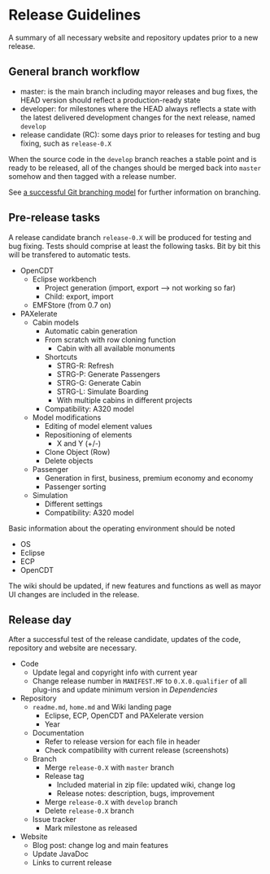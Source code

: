 # Release Guidelines

A summary of all necessary website and repository updates prior to a new release.


## General branch workflow

* master: is the main branch including mayor releases and bug fixes, the HEAD version should reflect a production-ready state 
* developer: for milestones where the HEAD always reflects a state with the latest delivered development changes for the next release, named `develop`
* release candidate (RC): some days prior to releases for testing and bug fixing, such as `release-0.X`

When the source code in the `develop` branch reaches a stable point and is ready to be released, all of the changes should be merged back into `master` somehow and then tagged with a release number. 

See [a successful Git branching model](http://nvie.com/posts/a-successful-git-branching-model/) for further information on branching.

	
## Pre-release tasks
A release candidate branch `release-0.X` will be produced for testing and bug fixing. Tests should comprise at least the following tasks. Bit by bit this will be transfered to automatic tests.

* OpenCDT
    * Eclipse workbench
        * Project generation (import, export --> not working so far)
        * Child: export, import
    * EMFStore  (from 0.7 on)
* PAXelerate
    * Cabin models
        * Automatic cabin generation
        * From scratch with row cloning function
            * Cabin with all available monuments
        * Shortcuts
            * STRG-R: Refresh
            * STRG-P: Generate Passengers
            * STRG-G: Generate Cabin
            * STRG-L: Simulate Boarding
            * With multiple cabins in different projects
        * Compatibility: A320 model
    * Model modifications
        * Editing of model element values
        * Repositioning of elements
            * X and Y (+/-)
        * Clone Object (Row)
        * Delete objects
    * Passenger
        * Generation in first, business, premium economy and economy
        * Passenger sorting
    * Simulation
        * Different settings
        * Compatibility: A320 model
	
Basic information about the operating environment should be noted

* OS
* Eclipse
* ECP
* OpenCDT

The wiki should be updated, if new features and functions as well as mayor UI changes are included in the release.

	
## Release day
After a successful test of the release candidate, updates of the code, repository and website are necessary.

* Code
	* Update legal and copyright info with current year
	* Change release number in `MANIFEST.MF` to `0.X.0.qualifier` of all plug-ins and update minimum version in _Dependencies_
* Repository
	* `readme.md`, `home.md` and Wiki landing page
		* Eclipse, ECP, OpenCDT and PAXelerate version 
		* Year
	* Documentation
		* Refer to release version for each file in header
		* Check compatibility with current release (screenshots)
	* Branch
		* Merge `release-0.X` with `master` branch
		* Release tag
			* Included material in zip file: updated wiki, change log
			* Release notes: description, bugs, improvement
		* Merge `release-0.X` with `develop` branch
		* Delete `release-0.X` branch
	* Issue tracker
		* Mark milestone as released
* Website
	* Blog post: change log and main features
	* Update JavaDoc
	* Links to current release 




